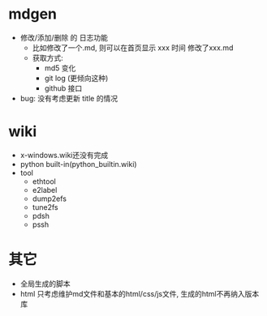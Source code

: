 # mdgen #

* 修改/添加/删除 的 日志功能
	+ 比如修改了一个.md, 则可以在首页显示 xxx 时间 修改了xxx.md
	+ 获取方式:
		- md5 变化
		- git log (更倾向这种)
		- github 接口
* bug: 没有考虑更新 title 的情况


# wiki #

* x-windows.wiki还没有完成
* python built-in(python\_builtin.wiki)
* tool
	+ ethtool
	+ e2label
	+ dump2efs
	+ tune2fs
	+ pdsh
	+ pssh


# 其它 #

* 全局生成的脚本
* html 只考虑维护md文件和基本的html/css/js文件, 生成的html不再纳入版本库
